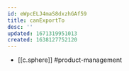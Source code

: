 ```yaml
---
id: eWpcELJ4maS8dxzhGAf59
title: canExportTo
desc: ''
updated: 1671319951013
created: 1638127752120
---
```




- [[c.sphere]] #product-management

